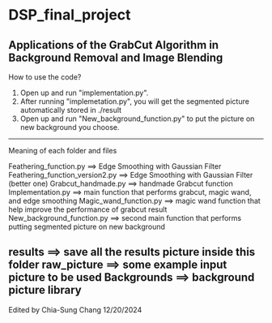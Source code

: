# DSP_final_project
Applications of the GrabCut Algorithm in Background Removal and Image Blending
----------------------------------------------------------------------------------
How to use the code?
1. Open up and run "implementation.py".
2. After running "implemetation.py", you will get the segmented picture automatically stored in ./result
3. Open up and run "New_background_function.py" to put the picture on new background you choose.
----------------------------------------------------------------------------------
Meaning of each folder and files

Feathering_function.py  ==>	Edge Smoothing with Gaussian Filter
Feathering_function_version2.py ==>	Edge Smoothing with Gaussian Filter (better one)
Grabcut_handmade.py ==> handmade Grabcut function
Implementation.py ==> main function that performs grabcut, magic wand, and edge smoothing
Magic_wand_function.py ==> magic wand function that help improve the performance of grabcut result
New_background_function.py ==> second main function that performs putting segmented picture on new background

results ==>  save all the results picture inside this folder
raw_picture ==> some example input picture to be used
Backgrounds ==> background picture library 
-------------------------------------------------------------------------------------
Edited by Chia-Sung Chang 12/20/2024
